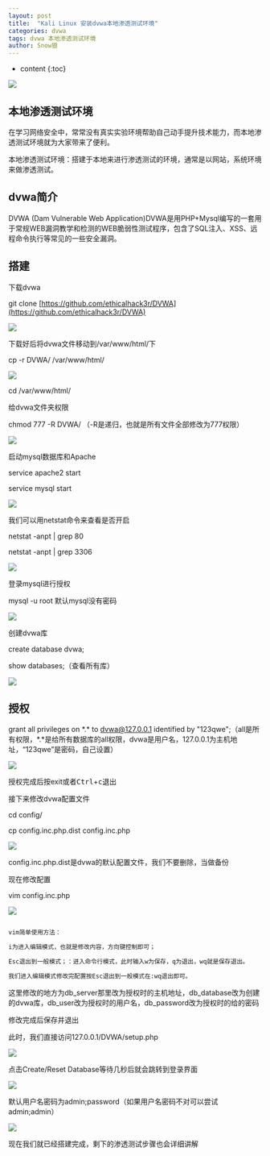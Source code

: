 ```yaml
---
layout: post
title:  "Kali Linux 安装dvwa本地渗透测试环境"
categories: dvwa
tags: dvwa 本地渗透测试环境
author: Snow狼
---
```




* content
{:toc}

![](https://i.loli.net/2019/10/03/GYucPCelB8tjmxf.png)






## 本地渗透测试环境

在学习网络安全中，常常没有真实实验环境帮助自己动手提升技术能力，而本地渗透测试环境就为大家带来了便利。

本地渗透测试环境：搭建于本地来进行渗透测试的环境，通常是以网站，系统环境来做渗透测试。


## dvwa简介

DVWA (Dam Vulnerable Web Application)DVWA是用PHP+Mysql编写的一套用于常规WEB漏洞教学和检测的WEB脆弱性测试程序，包含了SQL注入、XSS、远程命令执行等常见的一些安全漏洞。


## 搭建
下载dvwa

git clone [https://github.com/ethicalhack3r/DVWA](https://github.com/ethicalhack3r/DVWA)

![](https://i.loli.net/2019/10/15/6Yz8mJ49RnrKTbA.jpg)

下载好后将dvwa文件移动到/var/www/html/下

cp -r DVWA/ /var/www/html/

![](https://i.loli.net/2019/10/15/yIsevZ1bmOMhgrJ.jpg)

cd /var/www/html/

给dvwa文件夹权限

chmod 777 -R DVWA/ （-R是递归，也就是所有文件全部修改为777权限）

![](https://i.loli.net/2019/10/15/JdemI3VsZuHfBFt.jpg)

启动mysql数据库和Apache

service apache2 start

service mysql start

![](https://i.loli.net/2019/10/15/BZOdcu5K3SMU6Cb.png)

我们可以用netstat命令来查看是否开启

netstat -anpt \| grep 80

netstat -anpt \| grep 3306

![](https://i.loli.net/2019/10/15/xhZyIbjw42NfvDU.png)

登录mysql进行授权

mysql -u root 默认mysql没有密码

![](https://i.loli.net/2019/10/15/rqXR36eFDZEaOGi.png)

创建dvwa库

create database dvwa;

show databases;（查看所有库）

![](https://i.loli.net/2019/10/15/ZYqWFxfOPmlwLKy.jpg)

## 授权

grant all privileges on \*.* to dvwa@127.0.0.1 identified by "123qwe";（all是所有权限，\*.*是给所有数据库的all权限，dvwa是用户名，127.0.0.1为主机地址，“123qwe”是密码，自己设置）

![](https://i.loli.net/2019/10/15/VlghfdiJZGnSpzm.png)

授权完成后按exit或者<kbd>Ctrl</kbd>+<kbd>c</kbd>退出

接下来修改dvwa配置文件

cd config/

cp config.inc.php.dist config.inc.php

![](https://i.loli.net/2019/10/15/VHx1NXWqyi89vgj.png)

config.inc.php.dist是dvwa的默认配置文件，我们不要删除，当做备份

现在修改配置

vim config.inc.php

![](https://s1.51cto.com/images/blog/201906/09/99e63efc0add367ee9908da39ad05486.jpg?x-oss-process=image/watermark,size_16,text_QDUxQ1RP5Y2a5a6i,color_FFFFFF,t_100,g_se,x_10,y_10,shadow_90,type_ZmFuZ3poZW5naGVpdGk=)

``` bash

vim简单使用方法：

i为进入编辑模式，也就是修改内容，方向键控制即可；

Esc退出到一般模式；：进入命令行模式，此时输入w为保存，q为退出，wq就是保存退出。

我们进入编辑模式修改完配置按Esc退出到一般模式在:wq退出即可。

```

这里修改的地方为db_server那里改为授权时的主机地址，db_database改为创建的dvwa库，db_user改为授权时的用户名，db_password改为授权时的给的密码

修改完成后保存并退出

此时，我们直接访问127.0.0.1/DVWA/setup.php

![](https://s1.51cto.com/images/blog/201906/09/fe618181cc9c927e89ba39f0936d993d.jpg?x-oss-process=image/watermark,size_16,text_QDUxQ1RP5Y2a5a6i,color_FFFFFF,t_100,g_se,x_10,y_10,shadow_90,type_ZmFuZ3poZW5naGVpdGk=)

点击Create/Reset Database等待几秒后就会跳转到登录界面

![](https://s1.51cto.com/images/blog/201906/09/4eac2c291c3c602fb47f58f447e8426a.jpg?x-oss-process=image/watermark,size_16,text_QDUxQ1RP5Y2a5a6i,color_FFFFFF,t_100,g_se,x_10,y_10,shadow_90,type_ZmFuZ3poZW5naGVpdGk=)

默认用户名密码为admin;password（如果用户名密码不对可以尝试admin;admin）

![](https://s1.51cto.com/images/blog/201906/09/c12fbc84ba18ffc4ee8a9be5e02ed028.jpg?x-oss-process=image/watermark,size_16,text_QDUxQ1RP5Y2a5a6i,color_FFFFFF,t_100,g_se,x_10,y_10,shadow_90,type_ZmFuZ3poZW5naGVpdGk=)

现在我们就已经搭建完成，剩下的渗透测试步骤也会详细讲解
